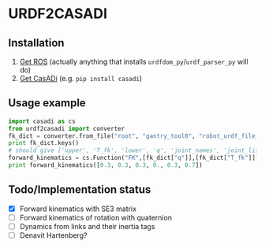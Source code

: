 # URDF2CASADI
## Installation
1. [Get ROS](http://www.ros.org/install/) (actually anything that installs `urdfdom_py`/`urdf_parser_py` will do)
2. [Get CasADi](https://github.com/casadi/casadi/wiki/InstallationInstructions) (e.g. `pip install casadi`)

## Usage example
```python
import casadi as cs
from urdf2casadi import converter
fk_dict = converter.from_file("root", "gantry_tool0", "robot_urdf_file_path.urdf")
print fk_dict.keys()
# should give ['upper', 'T_fk', 'lower', 'q', 'joint_names', 'joint_list']
forward_kinematics = cs.Function("FK",[fk_dict["q"]],[fk_dict["T_fk"]])
print forward_kinematics([0.3, 0.3, 0.3, 0., 0.3, 0.7])
```

## Todo/Implementation status
- [x] Forward kinematics with SE3 matrix
- [ ] Forward kinematics of rotation with quaternion
- [ ] Dynamics from links and their inertia tags
- [ ] Denavit Hartenberg?
